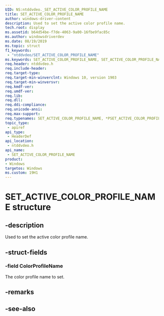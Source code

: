 ```yaml
---
UID: NS:ntddvdeo._SET_ACTIVE_COLOR_PROFILE_NAME
title: SET_ACTIVE_COLOR_PROFILE_NAME
author: windows-driver-content
description: Used to set the active color profile name.
tech.root: display
ms.assetid: b64d54be-f7de-4063-9a00-16fbe9fac85c
ms.author: windowsdriverdev
ms.date: 08/19/2019
ms.topic: struct
f1_keywords:
 - "ntddvdeo/SET_ACTIVE_COLOR_PROFILE_NAME"
ms.keywords: SET_ACTIVE_COLOR_PROFILE_NAME, SET_ACTIVE_COLOR_PROFILE_NAME, *PSET_ACTIVE_COLOR_PROFILE_NAME, 
req.header: ntddvdeo.h
req.include-header:
req.target-type:
req.target-min-winverclnt: Windows 10, version 1903
req.target-min-winversvr:
req.kmdf-ver:
req.umdf-ver:
req.lib:
req.dll:
req.ddi-compliance:
req.unicode-ansi:
req.max-support:
req.typenames: SET_ACTIVE_COLOR_PROFILE_NAME, *PSET_ACTIVE_COLOR_PROFILE_NAME
topic_type: 
 - apiref
api_type: 
 - HeaderDef
api_location: 
 - ntddvdeo.h
api_name: 
 - SET_ACTIVE_COLOR_PROFILE_NAME
product:
- Windows
targetos: Windows
ms.custom: 19H1
---
```


# SET_ACTIVE_COLOR_PROFILE_NAME structure

## -description

Used to set the active color profile name.

## -struct-fields

### -field ColorProfileName

The color profile name to set.

## -remarks

## -see-also
